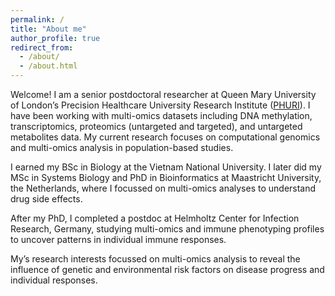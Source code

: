 ```yaml
---
permalink: /
title: "About me"
author_profile: true
redirect_from: 
  - /about/
  - /about.html
---
```


Welcome! I am a senior postdoctoral researcher at Queen Mary University of London’s Precision Healthcare University Research Institute ([PHURI](https://www.qmul.ac.uk/phuri/)). I have been working with multi-omics datasets including DNA methylation, transcriptomics, proteomics (untargeted and targeted), and untargeted metabolites data. My current research focuses on computational genomics and multi-omics analysis in population-based studies.
 
I earned my BSc in Biology at the Vietnam National University. I later did my MSc in Systems Biology and PhD in Bioinformatics at Maastricht University, the Netherlands, where I focussed on multi-omics analyses to understand drug side effects. 
 
After my PhD, I completed a postdoc at Helmholtz Center for Infection Research, Germany, studying multi-omics and immune phenotyping profiles to uncover patterns in individual immune responses.
 
My’s research interests focussed on multi-omics analysis to reveal the influence of genetic and environmental risk factors on disease progress and individual responses. 
